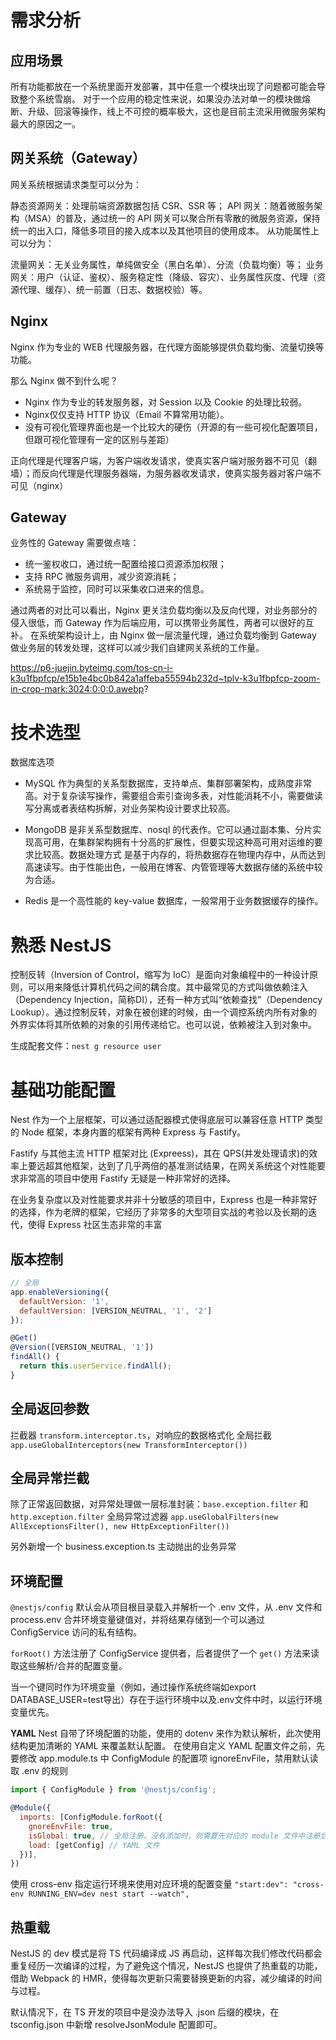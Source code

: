 # 需求分析

## 应用场景

所有功能都放在一个系统里面开发部署，其中任意一个模块出现了问题都可能会导致整个系统雪崩。
对于一个应用的稳定性来说，如果没办法对单一的模块做熔断、升级、回滚等操作，线上不可控的概率极大，这也是目前主流采用微服务架构最大的原因之一。

## 网关系统（Gateway）

网关系统根据请求类型可以分为：

静态资源网关：处理前端资源数据包括 CSR、SSR 等；
API 网关：随着微服务架构（MSA）的普及，通过统一的 API 网关可以聚合所有零散的微服务资源，保持统一的出入口，降低多项目的接入成本以及其他项目的使用成本。
从功能属性上可以分为：

流量网关：无关业务属性，单纯做安全（黑白名单）、分流（负载均衡）等；
业务网关：用户（认证、鉴权）、服务稳定性（降级、容灾）、业务属性灰度、代理（资源代理、缓存）、统一前置（日志、数据校验）等。

## Nginx

Nginx 作为专业的 WEB 代理服务器，在代理方面能够提供负载均衡、流量切换等功能。

那么 Nginx 做不到什么呢？
- Nginx 作为专业的转发服务器，对 Session 以及 Cookie 的处理比较弱。
- Nginx仅仅支持 HTTP 协议（Email 不算常用功能）。
- 没有可视化管理界面也是一个比较大的硬伤（开源的有一些可视化配置项目，但跟可视化管理有一定的区别与差距）

正向代理是代理客户端，为客户端收发请求，使真实客户端对服务器不可见（翻墙）；而反向代理是代理服务器端，为服务器收发请求，使真实服务器对客户端不可见（nginx）

## Gateway

业务性的 Gateway 需要做点啥：

- 统一鉴权收口，通过统一配置给接口资源添加权限；
- 支持 RPC 微服务调用，减少资源消耗；
- 系统易于监控，同时可以采集收口进来的信息。

通过两者的对比可以看出，Nginx 更关注负载均衡以及反向代理，对业务部分的侵入很低，而 Gateway 作为后端应用，可以携带业务属性，两者可以很好的互补。
在系统架构设计上，由 Nginx 做一层流量代理，通过负载均衡到 Gateway 做业务层的转发处理，这样可以减少我们自建网关系统的工作量。

https://p6-juejin.byteimg.com/tos-cn-i-k3u1fbpfcp/e15b1e4bc0b842a1affeba55594b232d~tplv-k3u1fbpfcp-zoom-in-crop-mark:3024:0:0:0.awebp?


# 技术选型

数据库选项

- MySQL 作为典型的关系型数据库，支持单点、集群部署架构，成熟度非常高。对于复杂读写操作，需要组合索引查询多表，对性能消耗不小，需要做读写分离或者表结构拆解，对业务架构设计要求比较高。

- MongoDB 是非关系型数据库、nosql 的代表作。它可以通过副本集、分片实现高可用，在集群架构拥有十分高的扩展性，但要实现这种高可用对运维的要求比较高。数据处理方式 是基于内存的，将热数据存在物理内存中，从而达到高速读写。由于性能出色，一般用在博客、内管管理等大数据存储的系统中较为合适。

- Redis 是一个高性能的 key-value 数据库，一般常用于业务数据缓存的操作。


# 熟悉 NestJS

控制反转（Inversion of Control，缩写为 IoC）是面向对象编程中的一种设计原则，可以用来降低计算机代码之间的耦合度。其中最常见的方式叫做依赖注入（Dependency Injection，简称DI），还有一种方式叫“依赖查找”（Dependency Lookup）。通过控制反转，对象在被创建的时候，由一个调控系统内所有对象的外界实体将其所依赖的对象的引用传递给它。也可以说，依赖被注入到对象中。

生成配套文件：`nest g resource user`


# 基础功能配置

Nest 作为一个上层框架，可以通过适配器模式使得底层可以兼容任意 HTTP 类型的 Node 框架，本身内置的框架有两种 Express 与 Fastify。

Fastify 与其他主流 HTTP 框架对比 (Expreess)，其在 QPS(并发处理请求)的效率上要远超其他框架，达到了几乎两倍的基准测试结果，在网关系统这个对性能要求非常高的项目中使用 Fastify 无疑是一种非常好的选择。

在业务复杂度以及对性能要求并非十分敏感的项目中，Express 也是一种非常好的选择，作为老牌的框架，它经历了非常多的大型项目实战的考验以及长期的迭代，使得 Express 社区生态非常的丰富

## 版本控制

```js
// 全局
app.enableVersioning({
  defaultVersion: '1',
  defaultVersion: [VERSION_NEUTRAL, '1', '2']
});

@Get()
@Version([VERSION_NEUTRAL, '1'])
findAll() {
  return this.userService.findAll();
}
```

## 全局返回参数

拦截器 `transform.interceptor.ts`，对响应的数据格式化
全局拦截 `app.useGlobalInterceptors(new TransformInterceptor())`

## 全局异常拦截

除了正常返回数据，对异常处理做一层标准封装：`base.exception.filter` 和 `http.exception.filter`
全局异常过滤器 `app.useGlobalFilters(new AllExceptionsFilter(), new HttpExceptionFilter())`

另外新增一个 business.exception.ts 主动抛出的业务异常

## 环境配置

`@nestjs/config` 默认会从项目根目录载入并解析一个 .env 文件，从 .env 文件和 process.env 合并环境变量键值对，并将结果存储到一个可以通过 ConfigService 访问的私有结构。

`forRoot()` 方法注册了 ConfigService 提供者，后者提供了一个 `get()` 方法来读取这些解析/合并的配置变量。

当一个键同时作为环境变量（例如，通过操作系统终端如export DATABASE_USER=test导出）存在于运行环境中以及.env文件中时，以运行环境变量优先。

**YAML**
Nest 自带了环境配置的功能，使用的 dotenv 来作为默认解析，此次使用结构更加清晰的 YAML 来覆盖默认配置。
在使用自定义 YAML 配置文件之前，先要修改 app.module.ts 中 ConfigModule 的配置项 ignoreEnvFile，禁用默认读取 .env 的规则

```js
import { ConfigModule } from '@nestjs/config';

@Module({
  imports: [ConfigModule.forRoot({
    gnoreEnvFile: true,
    isGlobal: true, // 全局注册，没有添加时，则需要先对应的 module 文件中注册后才能正常使用 ConfigService。
    load: [getConfig] // YAML 文件
  })],
})
```

使用 cross-env 指定运行环境来使用对应环境的配置变量
`"start:dev": "cross-env RUNNING_ENV=dev nest start --watch",`

## 热重载

NestJS 的 dev 模式是将 TS 代码编译成 JS 再启动，这样每次我们修改代码都会重复经历一次编译的过程，为了避免这个情况，NestJS 也提供了热重载的功能，借助 Webpack 的 HMR，使得每次更新只需要替换更新的内容，减少编译的时间与过程。

默认情况下，在 TS 开发的项目中是没办法导入 .json 后缀的模块，在 tsconfig.json 中新增 resolveJsonModule 配置即可。







